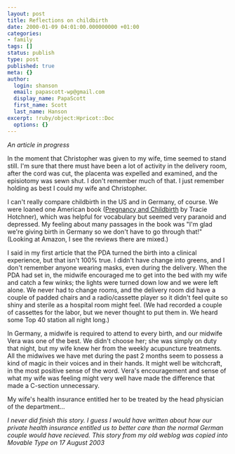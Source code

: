 ```yaml
---
layout: post
title: Reflections on childbirth
date: 2000-01-09 04:01:00.000000000 +01:00
categories:
- family
tags: []
status: publish
type: post
published: true
meta: {}
author:
  login: shanson
  email: papascott-wp@gmail.com
  display_name: PapaScott
  first_name: Scott
  last_name: Hanson
excerpt: !ruby/object:Hpricot::Doc
  options: {}
---
```

<p><i>An article in progress</i></p>
<p>In the moment that Christopher was given to my wife, time seemed to stand still. I'm sure that there must have been a lot of activity in the delivery room, after the cord was cut, the placenta was expelled and examined, and the episiotomy was sewn shut. I don't remember much of that. I just remember holding as best I could my wife and Christopher.</p>
<p>I can't really compare childbirth in the US and in Germany, of course. We were loaned one American book (<a href="http://www.amazon.com/exec/obidos/ASIN/0380780399/qid=947419090/sr=1-1/104-9658493-2473257">Pregnancy and Childbirth</a> by Tracie Hotchner), which was helpful for vocabulary but seemed very paranoid and depressed. My feeling about many passages in the book was "I'm glad we're giving birth in Germany so we don't have to go through that!" (Looking at Amazon, I see the reviews there are mixed.)</p>
<p>I said in my first article that the PDA turned the birth into a clinical experience, but that isn't 100% true. I didn't have change into greens, and I don't remember anyone wearing masks, even during the delivery. When the PDA had set in, the midwife encouraged me to get into the bed with my wife and catch a few winks; the lights were turned down low and we were left alone. We never had to change rooms, and the delivery room did have a couple of padded chairs and a radio/cassette player so it didn't feel quite so shiny and sterile as a hospital room might feel. (We had recorded a couple of cassettes for the labor, but we never thought to put them in. We heard some Top 40 station all night long.)</p>
<p>In Germany, a midwife is required to attend to every birth, and our midwife Vera was one of the best. We didn't choose her; she was simply on duty that night, but my wife knew her from the weekly acupuncture treatments. All the midwives we have met during the past 2 months seem to possess a kind of magic in their voices and in their hands. It might well be witchcraft, in the most positive sense of the word. Vera's encouragement and sense of what my wife was feeling might very well have made the difference that made a C-section unnecessary.</p>
<p>My wife's health insurance entitled her to be treated by the head physician of the department...</p>
<p><em>I never did finish this story.  I guess I would have written about how our private health insurance entitled us to better care than the normal German couple would have recieved. This story from my old weblog was copied into Movable Type on 17 August 2003</em></p>
